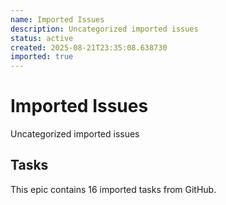 ```yaml
---
name: Imported Issues
description: Uncategorized imported issues
status: active
created: 2025-08-21T23:35:08.638730
imported: true
---
```


# Imported Issues

Uncategorized imported issues

## Tasks

This epic contains 16 imported tasks from GitHub.
